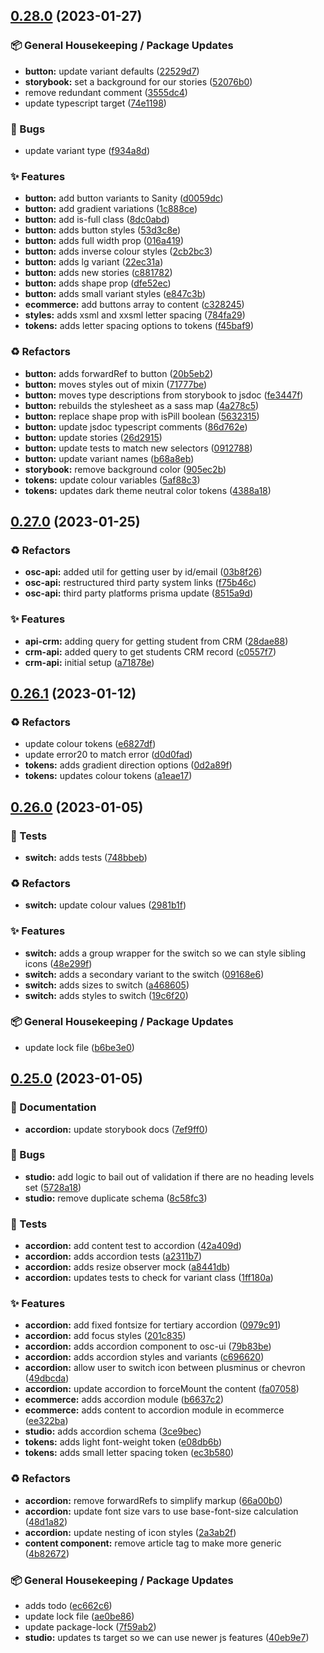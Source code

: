 ## [0.28.0](https://github.com/Open-Study-College/osc/compare/v0.27.0...v0.28.0) (2023-01-27)


### 📦 General Housekeeping / Package Updates

* **button:** update variant defaults ([22529d7](https://github.com/Open-Study-College/osc/commit/22529d70ebc686fcb87341fb8fc881d90ca669b4))
* **storybook:** set a background for our stories ([52076b0](https://github.com/Open-Study-College/osc/commit/52076b07c7345a9d7c8a521fa3bf2006ecd51234))
* remove redundant comment ([3555dc4](https://github.com/Open-Study-College/osc/commit/3555dc4840e5507b0b56a01c7470d08f523eb254))
* update typescript target ([74e1198](https://github.com/Open-Study-College/osc/commit/74e11980a6973d36a3c98ff21b1cf53bb6116ec4))


### 🐛 Bugs

* update variant type ([f934a8d](https://github.com/Open-Study-College/osc/commit/f934a8ddfebb4ed09a1d77384bd0e5c6b462de34))


### ✨ Features

* **button:** add button variants to Sanity ([d0059dc](https://github.com/Open-Study-College/osc/commit/d0059dc12f515091316df40735502abb1ace134e))
* **button:** add gradient variations ([1c888ce](https://github.com/Open-Study-College/osc/commit/1c888ce68642af6b8e0d6881422276e98c290ee1))
* **button:** add is-full class ([8dc0abd](https://github.com/Open-Study-College/osc/commit/8dc0abd5840f2a6deeef9e946b8ce83d24f676c8))
* **button:** adds button styles ([53d3c8e](https://github.com/Open-Study-College/osc/commit/53d3c8e7d6e3921960e047a6890209b16f87f77c))
* **button:** adds full width prop ([016a419](https://github.com/Open-Study-College/osc/commit/016a419cae9f1f1d95959202859aedadc82a8f1d))
* **button:** adds inverse colour styles ([2cb2bc3](https://github.com/Open-Study-College/osc/commit/2cb2bc3f400b4b66fa77c19401daa72236b0571f))
* **button:** adds lg variant ([22ec31a](https://github.com/Open-Study-College/osc/commit/22ec31a610aa3fdda8a47567ab60acba91a059e6))
* **button:** adds new stories ([c881782](https://github.com/Open-Study-College/osc/commit/c88178268f77d255d9f240e8a3bab0ba33426901))
* **button:** adds shape prop ([dfe52ec](https://github.com/Open-Study-College/osc/commit/dfe52ec18ac945a1456d64766e4972183ed9a091))
* **button:** adds small variant styles ([e847c3b](https://github.com/Open-Study-College/osc/commit/e847c3b13e56e56424b94347bff69d5a001b2fcc))
* **ecommerce:** add buttons array to content ([c328245](https://github.com/Open-Study-College/osc/commit/c32824519f653487a8ab2cc97d9bc5ade42b9e5a))
* **styles:** adds xsml and xxsml letter spacing ([784fa29](https://github.com/Open-Study-College/osc/commit/784fa29b51b1199e926772165b7499519a14ad17))
* **tokens:** adds letter spacing options to tokens ([f45baf9](https://github.com/Open-Study-College/osc/commit/f45baf949d687f4f1fa0e925fa30082c7eaae31b))


### ♻️ Refactors

* **button:** adds forwardRef to button ([20b5eb2](https://github.com/Open-Study-College/osc/commit/20b5eb2d4c9d18cd5f05b7e0c5aabadb18522cb7))
* **button:** moves styles out of mixin ([71777be](https://github.com/Open-Study-College/osc/commit/71777be4b7994cac0cbb5bf3d112ab4fb0abaefc))
* **button:** moves type descriptions from storybook to jsdoc ([fe3447f](https://github.com/Open-Study-College/osc/commit/fe3447f9cba6e3759108af90e67653751625a416))
* **button:** rebuilds the stylesheet as a sass map ([4a278c5](https://github.com/Open-Study-College/osc/commit/4a278c5e72fa36adb77f77939f02dd7701efd56a))
* **button:** replace shape prop with isPill boolean ([5632315](https://github.com/Open-Study-College/osc/commit/563231529417a8963f49be9ff348bfa41719fd48))
* **button:** update jsdoc typescript comments ([86d762e](https://github.com/Open-Study-College/osc/commit/86d762ebfb94c7aa78baee936ed410efca640e9c))
* **button:** update stories ([26d2915](https://github.com/Open-Study-College/osc/commit/26d29159a8e79c61e9551c7b245a175c7c23b34f))
* **button:** update tests to match new selectors ([0912788](https://github.com/Open-Study-College/osc/commit/09127880d5064b98194c64364f2f5fe824d68464))
* **button:** update variant names ([b68a8eb](https://github.com/Open-Study-College/osc/commit/b68a8eb4c1c1052cdced30c599ed799f2f372168))
* **storybook:** remove background color ([905ec2b](https://github.com/Open-Study-College/osc/commit/905ec2b0a89c0668554434861a59e7fb7c813372))
* **tokens:** update colour variables ([5af88c3](https://github.com/Open-Study-College/osc/commit/5af88c3d2188a85ce22f8ded9025614714f93e49))
* **tokens:** updates dark theme neutral color tokens ([4388a18](https://github.com/Open-Study-College/osc/commit/4388a188c08fc0933c367e2ae2d3594385b3c818))

## [0.27.0](https://github.com/Open-Study-College/osc/compare/v0.26.1...v0.27.0) (2023-01-25)


### ♻️ Refactors

* **osc-api:** added util for getting user by id/email ([03b8f26](https://github.com/Open-Study-College/osc/commit/03b8f26018b99cd3adf5d03e7c3534f3e334fbfd))
* **osc-api:** restructured third party system links ([f75b46c](https://github.com/Open-Study-College/osc/commit/f75b46c659b0beca6c7bc5f381e30c0c193e501b))
* **osc-api:** third party platforms prisma update ([8515a9d](https://github.com/Open-Study-College/osc/commit/8515a9df24db4620bb3a7075e9946be29a13d513))


### ✨ Features

* **api-crm:** adding query for getting student from CRM ([28dae88](https://github.com/Open-Study-College/osc/commit/28dae885dce29d916c738f2fbc09f90b56da1bff))
* **crm-api:** added query to get students CRM record ([c0557f7](https://github.com/Open-Study-College/osc/commit/c0557f7832ca31dcf617d79e3658ac263d16d0c8))
* **crm-api:** initial setup ([a71878e](https://github.com/Open-Study-College/osc/commit/a71878e5de71d7ae6ebc3a4a2043a76eea2dee66))

## [0.26.1](https://github.com/Open-Study-College/osc/compare/v0.26.0...v0.26.1) (2023-01-12)


### ♻️ Refactors

* update colour tokens ([e6827df](https://github.com/Open-Study-College/osc/commit/e6827df39b265c8814ef93ed708d37e7df10333b))
* update error20 to match error ([d0d0fad](https://github.com/Open-Study-College/osc/commit/d0d0fad05cae6c818c2990f9c8681d6eb97613fc))
* **tokens:** adds gradient direction options ([0d2a89f](https://github.com/Open-Study-College/osc/commit/0d2a89fb447f79aeeeb2c5330e39bfc4e99c0e79))
* **tokens:** updates colour tokens ([a1eae17](https://github.com/Open-Study-College/osc/commit/a1eae17a51871d14dc12c05fd677ba1942c8333c))

## [0.26.0](https://github.com/Open-Study-College/osc/compare/v0.25.0...v0.26.0) (2023-01-05)


### 🧪 Tests

* **switch:** adds tests ([748bbeb](https://github.com/Open-Study-College/osc/commit/748bbebaccd993ea9c9754fa02b5b604d45eef23))


### ♻️ Refactors

* **switch:** update colour values ([2981b1f](https://github.com/Open-Study-College/osc/commit/2981b1fa9a20b9d2abef69785c8119ef3c9e4c72))


### ✨ Features

* **switch:** adds a group wrapper for the switch so we can style sibling icons ([48e299f](https://github.com/Open-Study-College/osc/commit/48e299f4008a3d9101de7db614da61fea9d3df9c))
* **switch:** adds a secondary variant to the switch ([09168e6](https://github.com/Open-Study-College/osc/commit/09168e64a97e3e1dd483d81e35074cb19fb0dec1))
* **switch:** adds sizes to switch ([a468605](https://github.com/Open-Study-College/osc/commit/a46860597b79a15eedc58ebd053d6137939b9b79))
* **switch:** adds styles to switch ([19c6f20](https://github.com/Open-Study-College/osc/commit/19c6f201eba5d50a0e4ccfb172cf1cf1c709d812))


### 📦 General Housekeeping / Package Updates

* update lock file ([b6be3e0](https://github.com/Open-Study-College/osc/commit/b6be3e046af821641b5a66f7e010f5f29155ee19))

## [0.25.0](https://github.com/Open-Study-College/osc/compare/v0.24.1...v0.25.0) (2023-01-05)


### 📝 Documentation

* **accordion:** update storybook docs ([7ef9ff0](https://github.com/Open-Study-College/osc/commit/7ef9ff0b3977fca6dcdfbd32102a1db3e27c91f1))


### 🐛 Bugs

* **studio:** add logic to bail out of validation if there are no heading levels set ([5728a18](https://github.com/Open-Study-College/osc/commit/5728a18eb4fe3751a0c206db037047b17621724e))
* **studio:** remove duplicate schema ([8c58fc3](https://github.com/Open-Study-College/osc/commit/8c58fc3df33a65881805c4ebb202ddb9c94dfd55))


### 🧪 Tests

* **accordion:** add content test to accordion ([42a409d](https://github.com/Open-Study-College/osc/commit/42a409d6c23e85d9dd6a8fb43b5a488679e56172))
* **accordion:** adds accordion tests ([a2311b7](https://github.com/Open-Study-College/osc/commit/a2311b7cfb9a984dab31d1e7689b96502c865866))
* **accordion:** adds resize observer mock ([a8441db](https://github.com/Open-Study-College/osc/commit/a8441dbbcffec01daa0496c4d182e10b703750af))
* **accordion:** updates tests to check for variant class ([1ff180a](https://github.com/Open-Study-College/osc/commit/1ff180ab9b857a1db34eef7342850115bd7c6251))


### ✨ Features

* **accordion:** add fixed fontsize for tertiary accordion ([0979c91](https://github.com/Open-Study-College/osc/commit/0979c91c8e932a5f6d6b52cbee88fa9bed4156f4))
* **accordion:** add focus styles ([201c835](https://github.com/Open-Study-College/osc/commit/201c8351749401c827068c2d922f9fad477b3254))
* **accordion:** adds accordion component to osc-ui ([79b83be](https://github.com/Open-Study-College/osc/commit/79b83be2d1261643a9e5e52f5c382bc6d0e83a82))
* **accordion:** adds accordion styles and variants ([c696620](https://github.com/Open-Study-College/osc/commit/c6966200c317fe425d9dc6f78e75c66a6a5047d7))
* **accordion:** allow user to switch icon between plusminus or chevron ([49dbcda](https://github.com/Open-Study-College/osc/commit/49dbcda098bbc146984977de5c3e8d365e5c4b58))
* **accordion:** update accordion to forceMount the content ([fa07058](https://github.com/Open-Study-College/osc/commit/fa07058494c48f0cf574bb54f0f0b4b58535816c))
* **ecommerce:** adds accordion module ([b6637c2](https://github.com/Open-Study-College/osc/commit/b6637c2c40b27aeda31e5ea4e4a3cd3b5eedcc1e))
* **ecommerce:** adds content to accordion module in ecommerce ([ee322ba](https://github.com/Open-Study-College/osc/commit/ee322ba3accd85195a6add88fb0876785fea59b7))
* **studio:** adds accordion schema ([3ce9bec](https://github.com/Open-Study-College/osc/commit/3ce9bec80e149cff97638cf99abb97772eb3b030))
* **tokens:** adds light font-weight token ([e08db6b](https://github.com/Open-Study-College/osc/commit/e08db6b203e2397242a59d6b20f82027aa0e52f5))
* **tokens:** adds small letter spacing token ([ec3b580](https://github.com/Open-Study-College/osc/commit/ec3b58018695d4b9075876558617920231c8857c))


### ♻️ Refactors

* **accordion:** remove forwardRefs to simplify markup ([66a00b0](https://github.com/Open-Study-College/osc/commit/66a00b078652a57df663e5d97986f38a423a4497))
* **accordion:** update font size vars to use base-font-size calculation ([48d1a82](https://github.com/Open-Study-College/osc/commit/48d1a82821d0eb79c534dc973a9e595466a7cb52))
* **accordion:** update nesting of icon styles ([2a3ab2f](https://github.com/Open-Study-College/osc/commit/2a3ab2f46f3b054601562baf1f1a818ec6007915))
* **content component:** remove article tag to make more generic ([4b82672](https://github.com/Open-Study-College/osc/commit/4b82672f081dac26af668747dd189ec209c32774))


### 📦 General Housekeeping / Package Updates

* adds todo ([ec662c6](https://github.com/Open-Study-College/osc/commit/ec662c686e6131e87e707a3add86f28b9c9e81d7))
* update lock file ([ae0be86](https://github.com/Open-Study-College/osc/commit/ae0be86ac146347d56e8018b655a19a6ed1bc925))
* update package-lock ([7f59ab2](https://github.com/Open-Study-College/osc/commit/7f59ab241cb508a9c1d0de1b9d5150a6cf4d0ee0))
* **studio:** updates ts target so we can use newer js features ([40eb9e7](https://github.com/Open-Study-College/osc/commit/40eb9e7cbafced2d85011e52676a18782d6a0d19))

